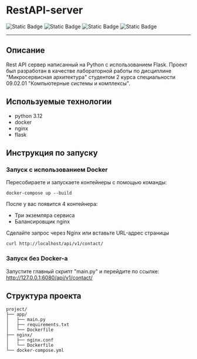 # RestAPI-server
![Static Badge](https://img.shields.io/badge/Python-3.12-green?style=flat-square&logo=Python&logoColor=yellow&label=Python&labelColor=%23000000%09)
![Static Badge](https://img.shields.io/badge/Docker-blue?style=flat-square&logo=DOCKER&logoColor=white)
![Static Badge](https://img.shields.io/badge/Nginx-009639?logo=nginx&logoColor=white&style=flat-square)
![Static Badge](https://img.shields.io/badge/Flask-000000?style=flat-square&logo=Flask&logoColor=white)

---
## Описание
Rest API сервер написанный на Python с использованием Flask. 
Проект был разработан в качестве лабораторной работы по дисциплине "Микросервисная архитектура" студентом 2 курса специальности 09.02.01 "Компьютерные системы и комплексы".

## Используемые технологии
* python 3.12
* docker
* nginx
* flask

## Инструкция по запуску
### Запуск с использованием Docker
Пересобираете и запускаете контейнеры с помощью команды:
```
docker-compose up --build
```
После у вас появится 4 контейнера:
* Три экземляра сервиса
* Балансировщик nginx

Сделайте запрос через Nginx или вставьте URL-адрес страницы
```
curl http://localhost/api/v1/contact/
```

### Запуск без Docker-a
Запустите главный скрипт "main.py" и перейдите по ссылке: http://127.0.0.1:6080/api/v1/contact/

## Структура проекта
```
project/
├── app/
│   ├── main.py
│   ├── requirements.txt
│   └── Dockerfile
├── nginx/
│   ├── nginx.conf
│   └── Dockerfile
└── docker-compose.yml
```
